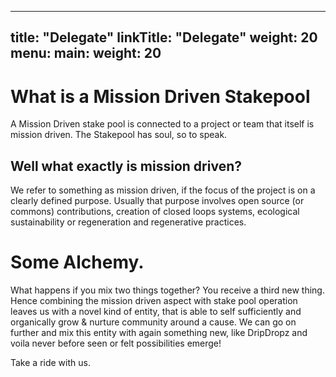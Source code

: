 
---
title: "Delegate"
linkTitle: "Delegate"
weight: 20
menu:
  main:
    weight: 20
---

# What is a Mission Driven Stakepool

A Mission Driven stake pool is connected to a project or team that itself is mission driven. The Stakepool has soul, so to speak.

## Well what exactly is mission driven?

We refer to something as mission driven, if the focus of the project is on a clearly defined purpose. Usually that purpose involves open source (or commons) contributions, creation of closed loops systems, ecological sustainability or regeneration and regenerative practices.

# Some Alchemy.

What happens if you mix two things together? You receive a third new thing. Hence combining the mission driven aspect with stake pool operation leaves us with a novel kind of entity, that is able to self sufficiently and organically grow & nurture community around a cause.
We can go on further and mix this entity with again something new, like DripDropz and voila never before seen or felt possibilities emerge!

Take a ride with us.


